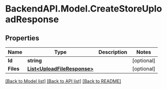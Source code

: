 # BackendAPI.Model.CreateStoreUploadResponse

## Properties

Name | Type | Description | Notes
------------ | ------------- | ------------- | -------------
**Id** | **string** |  | [optional] 
**Files** | [**List&lt;UploadFileResponse&gt;**](UploadFileResponse.md) |  | [optional] 

[[Back to Model list]](../README.md#documentation-for-models) [[Back to API list]](../README.md#documentation-for-api-endpoints) [[Back to README]](../README.md)

